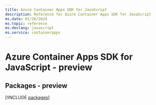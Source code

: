 ```yaml
---
title: Azure Container Apps SDK for JavaScript
description: Reference for Azure Container Apps SDK for JavaScript
ms.date: 01/26/2024
ms.topic: reference
ms.devlang: javascript
ms.service: containerapps
---
```

# Azure Container Apps SDK for JavaScript - preview
## Packages - preview
[!INCLUDE [packages](container-apps-index.md)]